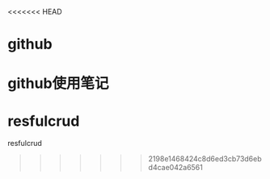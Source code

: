 <<<<<<< HEAD
# github
github使用笔记
=======
# resfulcrud
resfulcrud
>>>>>>> 2198e1468424c8d6ed3cb73d6ebd4cae042a6561
